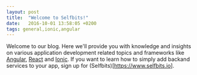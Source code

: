 ```yaml
---
layout: post
title:  "Welcome to Selfbits!"
date:   2016-10-01 13:58:05 +0200
tags: general,ionic,angular
---
```

Welcome to our blog. Here we'll provide you with knowledge and insights on various application development related topics and frameworks like [Angular](http://angular.io), [React](https://facebook.github.io/react/) and [Ionic](http://ionicframework.com).
If you want to learn how to simply add backand services to your app, sign up for (Selfbits)[https://www.selfbits.io].
